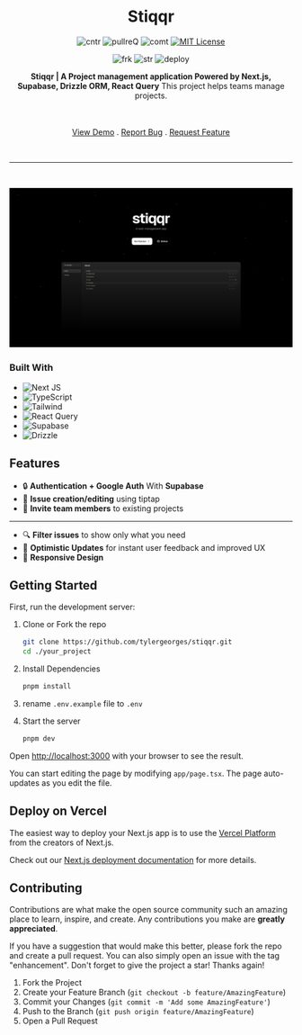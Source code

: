<div align="center">

<h1 align="center">Stiqqr</h1>
  
  
![cntr](https://img.shields.io/github/contributors/tylergeorges/stiqqr?color=pink&style=for-the-badge)
![pullreQ](https://img.shields.io/github/issues-pr/tylergeorges/stiqqr?color=orange&style=for-the-badge)
![comt](https://img.shields.io/github/last-commit/tylergeorges/stiqqr?style=for-the-badge)
[![MIT License](https://img.shields.io/badge/License-MIT-green.svg?style=for-the-badge)](https://choosealicense.com/licenses/mit/)

![frk](https://img.shields.io/github/forks/tylergeorges/stiqqr?style=flat-square)
![str](https://img.shields.io/github/stars/tylergeorges/stiqqr?style=flat-square)
![deploy](https://img.shields.io/website?down_color=red&down_message=down&style=flat-square&up_color=succes&up_message=up&url=https%3A%2F%2Fstiqqrr.vercel.app)

<p align="center">

**Stiqqr | A Project management application Powered by Next.js, Supabase, Drizzle ORM, React Query** This project helps teams manage projects.

 <br />
 <br />
    <a href="https://stiqqr.vercel.app/">View Demo</a>
      .
    <a href="https://github.com/tylergeorges/stiqqr/issues">Report Bug</a>
     .
    <a href="https://github.com/tylergeorges/stiqqr/pulls">Request Feature</a>
<p>

<br>
<hr>
</div>

<br>

![alt text](./public/assets/landing-page.png)

### Built With

- ![Next JS](https://img.shields.io/badge/Next-black?style=for-the-badge&logo=next.js&logoColor=white)
- ![TypeScript](https://img.shields.io/badge/typescript-%23007ACC.svg?style=for-the-badge&logo=typescript&logoColor=white)
- ![Tailwind](https://img.shields.io/badge/Tailwind_CSS-38B2AC?style=for-the-badge&logo=tailwind-css&logoColor=white)
- ![React Query](https://img.shields.io/badge/-React%20Query-FF4154?style=for-the-badge&logo=react%20query&logoColor=white)
- ![Supabase](https://shields.io/badge/supabase-black?logo=supabase&style=for-the-badge)
- ![Drizzle](https://img.shields.io/badge/Drizzle-C5F74F?logo=drizzle&logoColor=000&style=for-the-badge)

## Features

- 🔒 **Authentication + Google Auth** With **Supabase**
- 📱 **Issue creation/editing** using tiptap
- 🎉 **Invite team members** to existing projects

---

- 🔍 **Filter issues** to show only what you need
- 🚀 **Optimistic Updates** for instant user feedback and improved UX
- 🎊 **Responsive Design**

## Getting Started

First, run the development server:

1. Clone or Fork the repo

   ```sh
   git clone https://github.com/tylergeorges/stiqqr.git
   cd ./your_project
   ```

2. Install Dependencies

   ```sh
   pnpm install
   ```

3. rename `.env.example` file to `.env`

4. Start the server

   ```sh
   pnpm dev
   ```

Open [http://localhost:3000](http://localhost:3000) with your browser to see the result.

You can start editing the page by modifying `app/page.tsx`. The page auto-updates as you edit the file.

## Deploy on Vercel

The easiest way to deploy your Next.js app is to use the [Vercel Platform](https://vercel.com/new?utm_medium=default-template&filter=next.js&utm_source=create-next-app&utm_campaign=create-next-app-readme) from the creators of Next.js.

Check out our [Next.js deployment documentation](https://nextjs.org/docs/deployment) for more details.

<!-- CONTRIBUTING -->

## Contributing

Contributions are what make the open source community such an amazing place to learn, inspire, and create. Any contributions you make are **greatly appreciated**.

If you have a suggestion that would make this better, please fork the repo and create a pull request. You can also simply open an issue with the tag "enhancement".
Don't forget to give the project a star! Thanks again!

1. Fork the Project
2. Create your Feature Branch (`git checkout -b feature/AmazingFeature`)
3. Commit your Changes (`git commit -m 'Add some AmazingFeature'`)
4. Push to the Branch (`git push origin feature/AmazingFeature`)
5. Open a Pull Request
